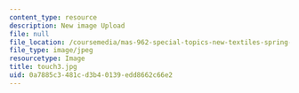 ```yaml
---
content_type: resource
description: New image Upload
file: null
file_location: /coursemedia/mas-962-special-topics-new-textiles-spring-2010/0a7885c3481cd3b40139edd8662c66e2_touch3.jpg
file_type: image/jpeg
resourcetype: Image
title: touch3.jpg
uid: 0a7885c3-481c-d3b4-0139-edd8662c66e2
---
```

